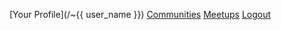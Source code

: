[Your Profile](/~{{ user_name }})
[Communities](/communities)
[Meetups](/meetups)
<a href="/logout" class="subtle-link">Logout</a>
